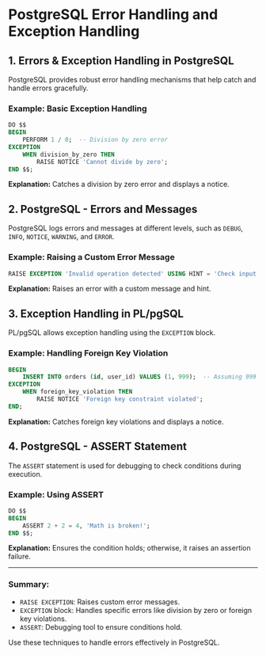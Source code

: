 # PostgreSQL Error Handling and Exception Handling

## 1. Errors & Exception Handling in PostgreSQL
PostgreSQL provides robust error handling mechanisms that help catch and handle errors gracefully.

### Example: Basic Exception Handling
```sql
DO $$
BEGIN
    PERFORM 1 / 0;  -- Division by zero error
EXCEPTION
    WHEN division_by_zero THEN
        RAISE NOTICE 'Cannot divide by zero';
END $$;
```
**Explanation:** Catches a division by zero error and displays a notice.

## 2. PostgreSQL - Errors and Messages
PostgreSQL logs errors and messages at different levels, such as `DEBUG`, `INFO`, `NOTICE`, `WARNING`, and `ERROR`.

### Example: Raising a Custom Error Message
```sql
RAISE EXCEPTION 'Invalid operation detected' USING HINT = 'Check input values';
```
**Explanation:** Raises an error with a custom message and hint.

## 3. Exception Handling in PL/pgSQL
PL/pgSQL allows exception handling using the `EXCEPTION` block.

### Example: Handling Foreign Key Violation
```sql
BEGIN
    INSERT INTO orders (id, user_id) VALUES (1, 999);  -- Assuming 999 does not exist in users table
EXCEPTION
    WHEN foreign_key_violation THEN
        RAISE NOTICE 'Foreign key constraint violated';
END;
```
**Explanation:** Catches foreign key violations and displays a notice.

## 4. PostgreSQL - ASSERT Statement
The `ASSERT` statement is used for debugging to check conditions during execution.

### Example: Using ASSERT
```sql
DO $$
BEGIN
    ASSERT 2 + 2 = 4, 'Math is broken!';
END $$;
```
**Explanation:** Ensures the condition holds; otherwise, it raises an assertion failure.

---
### Summary:
- `RAISE EXCEPTION`: Raises custom error messages.
- `EXCEPTION` block: Handles specific errors like division by zero or foreign key violations.
- `ASSERT`: Debugging tool to ensure conditions hold.

Use these techniques to handle errors effectively in PostgreSQL.
